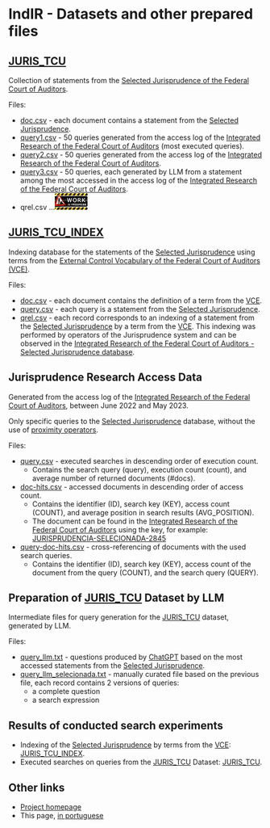 # IndIR - Datasets and other prepared files

## [JURIS_TCU](/data/juris_tcu/)
Collection of statements from the [Selected Jurisprudence of the Federal Court of Auditors](https://portal.tcu.gov.br/jurisprudencia/).

Files:
* [doc.csv](juris_tcu/doc.csv) - each document contains a statement from the [Selected Jurisprudence](https://portal.tcu.gov.br/jurisprudencia/).
* [query1.csv](juris_tcu/query1.csv) - 50 queries generated from the access log of the [Integrated Research of the Federal Court of Auditors](https://pesquisa.apps.tcu.gov.br/) (most executed queries).
* [query2.csv](juris_tcu/query2.csv) - 50 queries generated from the access log of the [Integrated Research of the Federal Court of Auditors](https://pesquisa.apps.tcu.gov.br/).
* [query3.csv](juris_tcu/query3.csv) - 50 queries, each generated by LLM from a statement among the most accessed in the access log of the [Integrated Research of the Federal Court of Auditors](https://pesquisa.apps.tcu.gov.br/).
* qrel.csv  ...![WIP](../docs/image/work-in-progress-thumbnail.png)

## [JURIS_TCU_INDEX](/data/juris_tcu_index/)
Indexing database for the statements of the [Selected Jurisprudence](https://portal.tcu.gov.br/jurisprudencia/) using terms from the [External Control Vocabulary of the Federal Court of Auditors (VCE)](https://portal.tcu.gov.br/vocabulario-de-controle-externo-do-tribunal-de-contas-da-uniao-vce.htm).

Files:
* [doc.csv](juris_tcu_index/doc.csv) - each document contains the definition of a term from the [VCE](https://portal.tcu.gov.br/vocabulario-de-controle-externo-do-tribunal-de-contas-da-uniao-vce.htm).
* [query.csv](data/juris_tcu_index/query.csv) - each query is a statement from the [Selected Jurisprudence](https://portal.tcu.gov.br/jurisprudencia/).
* [qrel.csv](data/juris_tcu_index/qrel.csv) - each record corresponds to an indexing of a statement from the [Selected Jurisprudence](https://portal.tcu.gov.br/jurisprudencia/) by a term from the [VCE](https://portal.tcu.gov.br/vocabulario-de-controle-externo-do-tribunal-de-contas-da-uniao-vce.htm). This indexing was performed by operators of the Jurisprudence system and can be observed in the [Integrated Research of the Federal Court of Auditors - Selected Jurisprudence database](https://pesquisa.apps.tcu.gov.br/pesquisa/jurisprudencia-selecionada).

## Jurisprudence Research Access Data
Generated from the access log of the [Integrated Research of the Federal Court of Auditors](https://pesquisa.apps.tcu.gov.br/), between June 2022 and May 2023.

Only specific queries to the [Selected Jurisprudence](https://pesquisa.apps.tcu.gov.br/pesquisa/jurisprudencia-selecionada) database, without the use of [proximity operators](https://portal.tcu.gov.br/data/files/F4/F4/F0/B2/223648102DFE0FF7F18818A8/Manual_Resumido_Pesquisa_Jurisprudencia_TCU.pdf).

Files:
* [query.csv](log_juris_tcu/query.csv) - executed searches in descending order of execution count.
  * Contains the search query (query), execution count (count), and average number of returned documents (#docs).
* [doc-hits.csv](log_juris_tcu/doc-hits.csv) - accessed documents in descending order of access count.
  * Contains the identifier (ID), search key (KEY), access count (COUNT), and average position in search results (AVG_POSITION).
  * The document can be found in the [Integrated Research of the Federal Court of Auditors](https://pesquisa.apps.tcu.gov.br/) using the key, for example: [JURISPRUDENCIA-SELECIONADA-2845](https://pesquisa.apps.tcu.gov.br/resultado/jurisprudencia-selecionada/JURISPRUDENCIA-SELECIONADA-2845.KEY)
* [query-doc-hits.csv](log_juris_tcu/query-doc-hits.csv) - cross-referencing of documents with the used search queries.
  * Contains the identifier (ID), search key (KEY), access count of the document from the query (COUNT), and the search query (QUERY).

## Preparation of [JURIS_TCU](/data/juris_tcu/) Dataset by LLM
Intermediate files for query generation for the [JURIS_TCU](/data/juris_tcu/) dataset, generated by LLM.

Files:
* [query_llm.txt](llm_juris_tcu/query_llm.txt) - questions produced by [ChatGPT](https://openai.com/chatgpt) based on the most accessed statements from the [Selected Jurisprudence](https://pesquisa.apps.tcu.gov.br/pesquisa/jurisprudencia-selecionada).
* [query_llm_selecionada.txt](llm_juris_tcu/query_llm_selecionada.txt) - manually curated file based on the previous file, each record contains 2 versions of queries:
  * a complete question
  * a search expression

## Results of conducted search experiments
* Indexing of the [Selected Jurisprudence](https://portal.tcu.gov.br/jurisprudencia/) by terms from the [VCE](https://portal.tcu.gov.br/vocabulario-de-controle-externo-do-tribunal-de-contas-da-uniao-vce.htm): [JURIS_TCU_INDEX](/data/search/juris_tcu_index/).
* Executed searches on queries from the [JURIS_TCU](/data/juris_tcu/) Dataset: [JURIS_TCU](/data/search/juris_tcu/).

## Other links
* [Project homepage](/README.md)
* This page, [in portuguese](./leiame.md)
